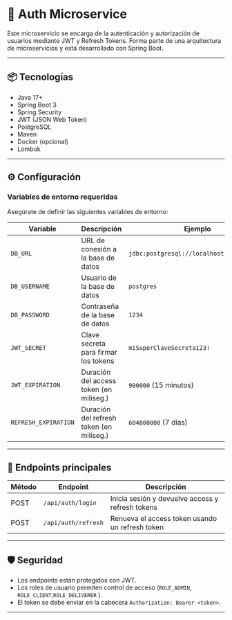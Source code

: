 # 🔐 Auth Microservice

Este microservicio se encarga de la autenticación y autorización de usuarios mediante JWT y Refresh Tokens. Forma parte de una arquitectura de microservicios y está desarrollado con Spring Boot.

---

## 📦 Tecnologías

- Java 17+
- Spring Boot 3
- Spring Security
- JWT (JSON Web Token)
- PostgreSQL
- Maven
- Docker (opcional)
- Lombok

---

## ⚙️ Configuración

### Variables de entorno requeridas

Asegúrate de definir las siguientes variables de entorno:

| Variable         | Descripción                             | Ejemplo                                      |
|------------------|------------------------------------------|----------------------------------------------|
| `DB_URL`         | URL de conexión a la base de datos       | `jdbc:postgresql://localhost:5432/authdb`    |
| `DB_USERNAME`    | Usuario de la base de datos              | `postgres`                                   |
| `DB_PASSWORD`    | Contraseña de la base de datos           | `1234`                                       |
| `JWT_SECRET`     | Clave secreta para firmar los tokens     | `miSuperClaveSecreta123!`                    |
| `JWT_EXPIRATION` | Duración del access token (en miliseg.)  | `900000` (15 minutos)                        |
| `REFRESH_EXPIRATION` | Duración del refresh token (en miliseg.) | `604800000` (7 días)                     |

---

## 🚀 Endpoints principales

| Método | Endpoint            | Descripción                    |
|--------|---------------------|--------------------------------|
| POST   | `/api/auth/login`   | Inicia sesión y devuelve access y refresh tokens |
| POST   | `/api/auth/refresh` | Renueva el access token usando un refresh token|

---

## 🛡️ Seguridad

- Los endpoints están protegidos con JWT.
- Los roles de usuario permiten control de acceso (`ROLE_ADMIN`, `ROLE_CLIENT`,`ROLE_DELIVERER` ).
- El token se debe enviar en la cabecera `Authorization: Bearer <token>`.

---